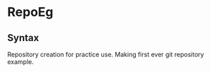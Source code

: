 # RepoEg
## Syntax

Repository creation for practice use. 
Making first ever git repository example.

